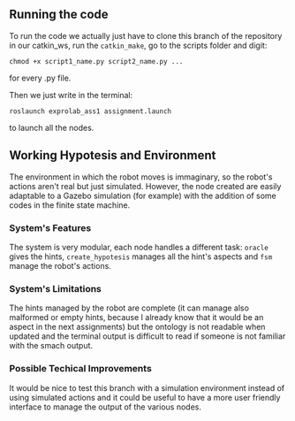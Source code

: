 ## Running the code
To run the code we actually just have to clone this branch of the repository in our catkin_ws, run the `catkin_make`, go to the scripts folder and digit:
```
chmod +x script1_name.py script2_name.py ...
```
for every .py file.

Then we just write in the terminal:
```
roslaunch exprolab_ass1 assignment.launch
```
to launch all the nodes.

## Working Hypotesis and Environment
The environment in which the robot moves is immaginary, so the robot's actions aren't real but just simulated. However, the node created are easily adaptable to a Gazebo simulation (for example) with the addition of some codes in the finite state machine.

### System's Features
The system is very modular, each node handles a different task: `oracle` gives the hints, `create_hypotesis` manages all the hint's aspects and `fsm` manage the robot's actions.

### System's Limitations 
The hints managed by the robot are complete (it can manage also malformed or empty hints, because I already know that it would be an aspect in the next assignments) but the ontology is not readable when updated and the terminal output is difficult to read if someone is not familiar with the smach output.

### Possible Techical Improvements
It would be nice to test this branch with a simulation environment instead of using simulated actions and it could be useful to have a more user friendly interface to manage the output of the various nodes. 